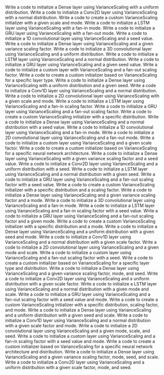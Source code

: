 Write a code to initialize a Dense layer using VarianceScaling with a uniform distribution.
Write a code to initialize a Conv2D layer using VarianceScaling with a normal distribution.
Write a code to create a custom VarianceScaling initializer with a given scale and mode.
Write a code to initialize a LSTM layer using VarianceScaling with a fan-in mode.
Write a code to initialize a GRU layer using VarianceScaling with a fan-out mode.
Write a code to initialize a 1D convolutional layer using VarianceScaling and a seed value.
Write a code to initialize a Dense layer using VarianceScaling and a given variance scaling factor.
Write a code to initialize a 3D convolutional layer using VarianceScaling and a uniform distribution.
Write a code to initialize a LSTM layer using VarianceScaling and a normal distribution.
Write a code to initialize a GRU layer using VarianceScaling and a given seed value.
Write a code to initialize a custom layer with VarianceScaling and a fan-out scaling factor.
Write a code to create a custom initializer based on VarianceScaling for a specific layer type.
Write a code to initialize a Dense layer using VarianceScaling with a uniform distribution and a given seed.
Write a code to initialize a Conv1D layer using VarianceScaling and a normal distribution.
Write a code to initialize a 2D convolutional layer using VarianceScaling with a given scale and mode.
Write a code to initialize a LSTM layer using VarianceScaling and a fan-in scaling factor.
Write a code to initialize a GRU layer using VarianceScaling and a fan-out scaling factor.
Write a code to create a custom VarianceScaling initializer with a specific distribution.
Write a code to initialize a Dense layer using VarianceScaling and a normal distribution with a seed value.
Write a code to initialize a 1D convolutional layer using VarianceScaling and a fan-in mode.
Write a code to initialize a 2D convolutional layer using VarianceScaling and a fan-out mode.
Write a code to initialize a custom layer using VarianceScaling and a given scale factor.
Write a code to create a custom initializer based on VarianceScaling for a specific neural network architecture.
Write a code to initialize a Dense layer using VarianceScaling with a given variance scaling factor and a seed value.
Write a code to initialize a Conv2D layer using VarianceScaling and a uniform distribution with a seed.
Write a code to initialize a LSTM layer using VarianceScaling and a normal distribution with a given seed.
Write a code to initialize a GRU layer using VarianceScaling and a fan-out scaling factor with a seed value.
Write a code to create a custom VarianceScaling initializer with a specific distribution and a scaling factor.
Write a code to initialize a Dense layer using VarianceScaling and a given variance scaling factor and a mode.
Write a code to initialize a 3D convolutional layer using VarianceScaling and a fan-in mode.
Write a code to initialize a LSTM layer using VarianceScaling and a fan-in scaling factor with a seed value.
Write a code to initialize a GRU layer using VarianceScaling and a fan-out scaling factor and a given mode.
Write a code to create a custom VarianceScaling initializer with a specific distribution and a mode.
Write a code to initialize a Dense layer using VarianceScaling and a uniform distribution with a given seed and mode.
Write a code to initialize a Conv1D layer using VarianceScaling and a normal distribution with a given scale factor.
Write a code to initialize a 2D convolutional layer using VarianceScaling and a given mode and scale.
Write a code to initialize a custom layer using VarianceScaling and a fan-out scaling factor with a seed.
Write a code to create a custom initializer based on VarianceScaling for a specific layer type and distribution.
Write a code to initialize a Dense layer using VarianceScaling and a given variance scaling factor, mode, and seed.
Write a code to initialize a Conv2D layer using VarianceScaling and a uniform distribution with a given scale factor.
Write a code to initialize a LSTM layer using VarianceScaling and a normal distribution with a given mode and scale.
Write a code to initialize a GRU layer using VarianceScaling and a fan-out scaling factor with a seed value and mode.
Write a code to create a custom VarianceScaling initializer with a specific distribution, scaling factor, and mode.
Write a code to initialize a Dense layer using VarianceScaling and a uniform distribution with a given seed and scale.
Write a code to initialize a Conv1D layer using VarianceScaling and a normal distribution with a given scale factor and mode.
Write a code to initialize a 2D convolutional layer using VarianceScaling and a given mode, scale, and seed.
Write a code to initialize a custom layer using VarianceScaling and a fan-in scaling factor with a seed value and mode.
Write a code to create a custom initializer based on VarianceScaling for a specific neural network architecture and distribution.
Write a code to initialize a Dense layer using VarianceScaling and a given variance scaling factor, mode, seed, and scale.
Write a code to initialize a Conv2D layer using VarianceScaling and a uniform distribution with a given scale factor, mode, and seed.